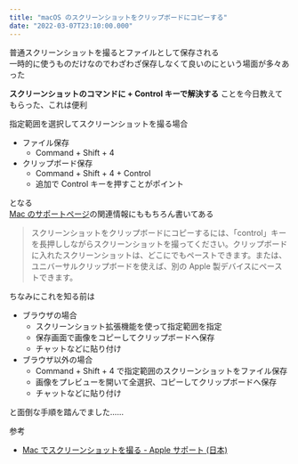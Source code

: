 ```yaml
---
title: "macOS のスクリーンショットをクリップボードにコピーする"
date: "2022-03-07T23:10:00.000"
---
```


普通スクリーンショットを撮るとファイルとして保存される  
一時的に使うものだけなのでわざわざ保存しなくて良いのにという場面が多々あった  

**スクリーンショットのコマンドに + Control キーで解決する** ことを今日教えてもらった、これは便利  

指定範囲を選択してスクリーンショットを撮る場合  

- ファイル保存
  - Command + Shift + 4
- クリップボード保存
  - Command + Shift + 4 + Control
  - 追加で Control キーを押すことがポイント

となる  
[Mac のサポートページ](https://support.apple.com/ja-jp/HT201361)の関連情報にももちろん書いてある  

> スクリーンショットをクリップボードにコピーするには、「control」キーを長押ししながらスクリーンショットを撮ってください。クリップボードに入れたスクリーンショットは、どこにでもペーストできます。または、ユニバーサルクリップボードを使えば、別の Apple 製デバイスにペーストできます。


ちなみにこれを知る前は  

- ブラウザの場合
  - スクリーンショット拡張機能を使って指定範囲を指定
  - 保存画面で画像をコピーしてクリップボードへ保存
  - チャットなどに貼り付け
- ブラウザ以外の場合
  - Command + Shift + 4 で指定範囲のスクリーンショットをファイル保存
  - 画像をプレビューを開いて全選択、コピーしてクリップボードへ保存
  - チャットなどに貼り付け

と面倒な手順を踏んでました......  


参考

- [Mac でスクリーンショットを撮る - Apple サポート (日本)](https://support.apple.com/ja-jp/HT201361)

